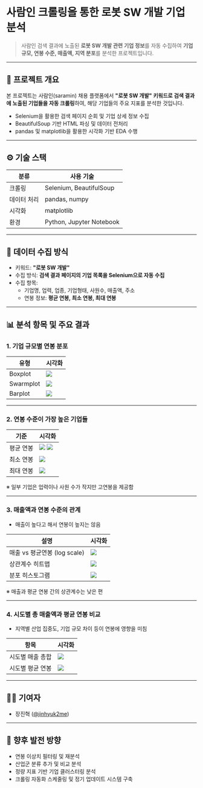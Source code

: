 # 사람인 크롤링을 통한 로봇 SW 개발 기업 분석

> 사람인 검색 결과에 노출된 **로봇 SW 개발 관련 기업 정보**를 자동 수집하여 **기업 규모, 연봉 수준, 매출액, 지역 분포**를 분석한 프로젝트입니다.

---

## 📌 프로젝트 개요

본 프로젝트는 사람인(saramin) 채용 플랫폼에서 **"로봇 SW 개발" 키워드로 검색 결과에 노출된 기업들을 자동 크롤링**하여, 해당 기업들의 주요 지표를 분석한 것입니다.

- Selenium을 활용한 검색 페이지 순회 및 기업 상세 정보 수집
- BeautifulSoup 기반 HTML 파싱 및 데이터 전처리
- pandas 및 matplotlib을 활용한 시각화 기반 EDA 수행

---

## ⚙️ 기술 스택

| 분류 | 사용 기술 |
|------|-----------|
| 크롤링 | Selenium, BeautifulSoup |
| 데이터 처리 | pandas, numpy |
| 시각화 | matplotlib |
| 환경 | Python, Jupyter Notebook|

---

## 📂 데이터 수집 방식

- 키워드: **"로봇 SW 개발"**
- 수집 방식: **검색 결과 페이지의 기업 목록을 Selenium으로 자동 수집**
- 수집 항목:
  - 기업명, 업력, 업종, 기업형태, 사원수, 매출액, 주소
  - 연봉 정보: **평균 연봉, 최소 연봉, 최대 연봉**

---

## 📊 분석 항목 및 주요 결과

### 1. 기업 규모별 연봉 분포

| 유형 | 시각화 |
|------|--------|
| Boxplot | ![](img/기업규모_box.png) |
| Swarmplot | ![](img/기업규모_swarm.png) |
| Barplot | ![](img/기업규모_bar.png) |

---

### 2. 연봉 수준이 가장 높은 기업들

| 기준 | 시각화 |
|------|--------|
| 평균 연봉 | ![](img/top_avg_salary_bar.png) ![](img/top_avg_salary_table.png) |
| 최소 연봉 | ![](img/top_min_salary_bar.png) |
| 최대 연봉 | ![](img/top_max_salary_bar.png) |

※ 일부 기업은 업력이나 사원 수가 작지만 고연봉을 제공함

---

### 3. 매출액과 연봉 수준의 관계

- 매출이 높다고 해서 연봉이 높지는 않음

| 설명 | 시각화 |
|------|--------|
| 매출 vs 평균연봉 (log scale) | ![](img/revenue_vs_salary_logscatter.png) |
| 상관계수 히트맵 | ![](img/salary_corr_heatmap.png) |
| 분포 히스토그램 | ![](img/salary_revenue_dist.png) |

※ 매출과 평균 연봉 간의 상관계수는 낮은 편

---

### 4. 시도별 총 매출액과 평균 연봉 비교

- 지역별 산업 집중도, 기업 규모 차이 등이 연봉에 영향을 미침

| 항목 | 시각화 |
|------|--------|
| 시도별 매출 총합 | ![](img/province_total_revenue.png) |
| 시도별 평균 연봉 | ![](img/province_avg_salary.png) |

---

## 🧑‍💻 기여자

- 장진혁 ([@jinhyuk2me](https://github.com/jinhyuk2me))

---

## 📝 향후 발전 방향

- 연봉 이상치 필터링 및 재분석
- 산업군 분류 추가 및 비교 분석
- 정량 지표 기반 기업 클러스터링 분석
- 크롤링 자동화 스케줄링 및 정기 업데이트 시스템 구축

